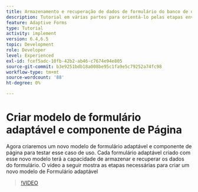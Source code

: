 ```yaml
---
title: Armazenamento e recuperação de dados de formulário do banco de dados MySQL - Criar modelo de formulário adaptável e componente de página
description: Tutorial em várias partes para orientá-lo pelas etapas envolvidas no armazenamento e na recuperação de dados de formulário
feature: Adaptive Forms
type: Tutorial
activity: implement
version: 6.4,6.5
topic: Development
role: Developer
level: Experienced
exl-id: fcef5adc-10fb-42b2-ab46-c7674e94e805
source-git-commit: b3e9251bdb18a008be95c1fa9e5c79252a74fc98
workflow-type: tm+mt
source-wordcount: '88'
ht-degree: 0%

---
```


# Criar modelo de formulário adaptável e componente de Página

Agora criaremos um novo modelo de formulário adaptável e componente de página para testar esse caso de uso. Cada formulário adaptável criado com esse novo modelo terá a capacidade de armazenar e recuperar os dados do formulário.
O vídeo a seguir mostra as etapas necessárias para criar um novo modelo de Formulário adaptável
>[!VIDEO](https://video.tv.adobe.com/v/27828?quality=12&learn=on)
